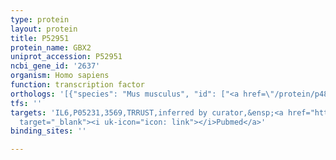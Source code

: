```yaml
---
type: protein
layout: protein
title: P52951
protein_name: GBX2
uniprot_accession: P52951
ncbi_gene_id: '2637'
organism: Homo sapiens
function: transcription factor
orthologs: '[{"species": "Mus musculus", "id": ["<a href=\"/protein/p48031\">P48031</a>"]}, {"species": "Rattus norvegicus", "id": ["G3V8J6"]}]'
tfs: ''
targets: 'IL6,P05231,3569,TRRUST,inferred by curator,&ensp;<a href="https://www.ncbi.nlm.nih.gov/pubmed/?term=29087512%5Buid%5D+OR+10690529%5Buid%5D"
  target="_blank"><i uk-icon="icon: link"></i>Pubmed</a>'
binding_sites: ''

---
```

